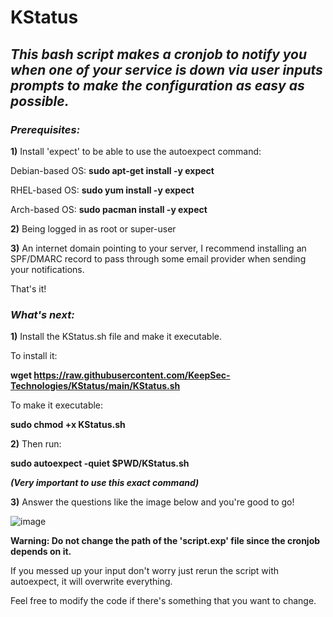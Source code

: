 # KStatus

## *This bash script makes a cronjob to notify you when one of your service is down via user inputs prompts to make the configuration as easy as possible.*

### ***Prerequisites:***

**1)** Install 'expect' to be able to use the autoexpect command:

Debian-based OS: **sudo apt-get install -y expect**

RHEL-based OS: **sudo yum install -y expect**

Arch-based OS: **sudo pacman install -y expect**

**2)** Being logged in as root or super-user

**3)** An internet domain pointing to your server, I recommend installing an SPF/DMARC record to pass through some email provider when sending your notifications.

That's it!

### ***What's next:***

**1)** Install the KStatus.sh file and make it executable.

To install it: 

**wget https://raw.githubusercontent.com/KeepSec-Technologies/KStatus/main/KStatus.sh**

To make it executable:

**sudo chmod +x KStatus.sh**

**2)** Then run: 

**sudo autoexpect -quiet $PWD/KStatus.sh** 

***(Very important to use this exact command)***

**3)** Answer the questions like the image below and you're good to go!

![image](https://user-images.githubusercontent.com/108779415/177498003-25d6eb23-b29c-49fd-95a5-ef14c6e1c6af.png)



**Warning: Do not change the path of the 'script.exp' file since the cronjob depends on it.**

If you messed up your input don't worry just rerun the script with autoexpect, it will overwrite everything.

Feel free to modify the code if there's something that you want to change.





